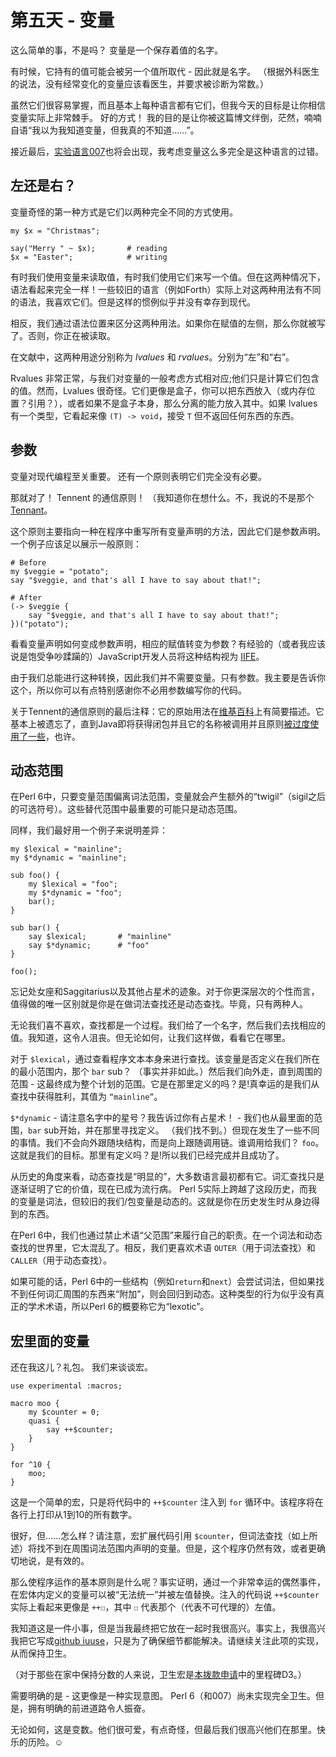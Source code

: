 # 第五天 - 变量

这么简单的事，不是吗？ 变量是一个保存着值的名字。

有时候，它持有的值可能会被另一个值所取代 - 因此就是名字。 （根据外科医生的说法，没有经常变化的变量应该看医生，并要求被诊断为常数。）

虽然它们很容易掌握，而且基本上每种语言都有它们，但我今天的目标是让你相信变量实际上非常棘手。 好的方式！ 我的目的是让你被这篇博文绊倒，茫然，喃喃自语“我以为我知道变量，但我真的不知道......”。

接近最后，[实验语言007](http://github.com/masak/007/)也将会出现，我考虑变量这么多完全是这种语言的过错。

## 左还是右？

变量奇怪的第一种方式是它们以两种完全不同的方式使用。

```perl6
my $x = "Christmas";

say("Merry " ~ $x);       # reading
$x = "Easter";            # writing
```

有时我们使用变量来读取值，有时我们使用它们来写一个值。但在这两种情况下，语法看起来完全一样！一些较旧的语言（例如Forth）实际上对这两种用法有不同的语法，我喜欢它们。但是这样的惯例似乎并没有幸存到现代。

相反，我们通过语法位置来区分这两种用法。如果你在赋值的左侧，那么你就被写了。否则，你正在被读取。

在文献中，这两种用途分别称为 *lvalues* 和 *rvalues*。分别为“左”和“右”。

Rvalues 非常正常，与我们对变量的一般考虑方式相对应;他们只是计算它们包含的值。然而，Lvalues 很奇怪。它们更像是盒子，你可以把东西放入（或内存位置？引用？），或者如果不是盒子本身，那么分离的能力放入其中。如果 lvalues 有一个类型，它看起来像 `(T) -> void`，接受 `T` 但不返回任何东西的东西。

## 参数

变量对现代编程至关重要。 还有一个原则表明它们完全没有必要。

那就对了！ Tennent 的通信原则！ （我知道你在想什么。不，我说的不是那个 [Tennant](https://en.wikipedia.org/wiki/Tenth_Doctor)。

这个原则主要指向一种在程序中重写所有变量声明的方法，因此它们是参数声明。 一个例子应该足以展示一般原则：

```perl6
# Before
my $veggie = "potato";
say "$veggie, and that's all I have to say about that!";

# After
(-> $veggie {
    say "$veggie, and that's all I have to say about that!";
})("potato");
```

看看变量声明如何变成参数声明，相应的赋值转变为参数？有经验的（或者我应该说是饱受争吵蹂躏的）JavaScript开发人员将这种结构视为 [IIFE](https://stackoverflow.com/questions/8228281/what-is-the-function-construct-in-javascript)。

由于我们总能进行这种转换，因此我们并不需要变量。只有参数。我主要是告诉你这个，所以你可以有点特别感谢你不必用参数编写你的代码。

关于Tennent的通信原则的最后注释：它的原始用法在[维基百科](https://en.wikipedia.org/wiki/S-algol#Semantic_principles)上有简要描述。它基本上被遗忘了，直到Java即将获得闭包并且它的名称被调用并且原则[被过度使用了一些](https://softwareengineering.stackexchange.com/questions/116395/what-is-the-good-explanation-of-tennents-correspondence-principle)，也许。

## 动态范围

在Perl 6中，只要变量范围偏离词法范围，变量就会产生额外的“twigil”（sigil之后的可选符号）。这些替代范围中最重要的可能只是动态范围。

同样，我们最好用一个例子来说明差异：

```perl6
my $lexical = "mainline";
my $*dynamic = "mainline";

sub foo() {
    my $lexical = "foo";
    my $*dynamic = "foo";
    bar();
}

sub bar() {
    say $lexical;       # "mainline"
    say $*dynamic;      # "foo"
}

foo();
```

忘记处女座和Saggitarius以及其他占星术的迹象。对于你更深层次的个性而言，值得做的唯一区别就是你是在做词法查找还是动态查找。毕竟，只有两种人。

无论我们喜不喜欢，查找都是一个过程。我们给了一个名字，然后我们去找相应的值。我知道，这令人沮丧。但无论如何，让我们这样做，看看它在哪里。

对于 `$lexical`，通过查看程序文本本身来进行查找。该变量是否定义在我们所在的最小范围内，那个 `bar` sub？ （事实并非如此。）然后我们向外走，直到周围的范围 - 这最终成为整个计划的范围。它是在那里定义的吗？是!真幸运的是我们从查找中获得胜利，其值为 `“mainline”`。

`$*dynamic` - 请注意名字中的星号？我告诉过你有占星术！ - 我们也从最里面的范围，`bar` sub开始，并在那里寻找定义。 （我们找不到。）但现在发生了一些不同的事情。我们不会向外跟随块结构，而是向上跟随调用链。谁调用给我们？ `foo`。这就是我们的目标。那里有定义吗？是!所以我们已经完成并且成功了。

从历史的角度来看，动态查找是“明显的”，大多数语言最初都有它。词汇查找只是逐渐证明了它的价值，现在已成为流行病。 Perl 5实际上跨越了这段历史，而我的变量是词法，但较旧的我们/包变量是动态的。这就是你在历史发生时从身边得到的东西。

在Perl 6中，我们也通过禁止术语“父范围”来履行自己的职责。在一个词法和动态查找的世界里，它太混乱了。相反，我们更喜欢术语 `OUTER`（用于词法查找）和`CALLER`（用于动态查找）。

如果可能的话，Perl 6中的一些结构（例如`return`和`next`）会尝试词法，但如果找不到任何词汇周围的东西来“附加”，则会回归到动态。这种类型的行为似乎没有真正的学术术语，所以Perl 6的概要称它为“lexotic”。

## 宏里面的变量

还在我这儿？礼包。 我们来谈谈宏。

```perl6
use experimental :macros;

macro moo {
    my $counter = 0;
    quasi {
        say ++$counter;
    }
}

for ^10 {
    moo;
}
```

这是一个简单的宏，只是将代码中的 `++$counter` 注入到 `for` 循环中。该程序将在各行上打印从1到10的所有数字。

很好，但......怎么样？请注意，宏扩展代码引用 `$counter`，但词法查找（如上所述）将找不到在周围词法范围内声明的变量。但是，这个程序仍然有效，或者更确切地说，是有效的。

那么使程序运作的基本原则是什么呢？事实证明，通过一个非常幸运的偶然事件，在宏体内定义的变量可以被“无法统一”并被左值替换。注入的代码说 `++$counter` 实际上看起来更像是 `++☐`，其中 `☐` 代表那个（代表不可代理的）左值。

我知道这是一件小事，但是当我最终把它放在一起时我很高兴。事实上，我很高兴我把它写成[github iuuse](https://github.com/masak/007/issues/410)，只是为了确保细节都能解决。请继续关注此项的实现，从而保持卫生。

（对于那些在家中保持分数的人来说，卫生宏是[本拨款申请](http://news.perlfoundation.org/2011/09/hague-grant-application-implem.html)中的里程碑D3。）

需要明确的是 - 这更像是一种实现意图。 Perl 6（和007）尚未实现完全卫生。但是，拥有明确的前进道路令人振奋。

无论如何，这是变数。他们很可爱，有点奇怪，但最后我们很高兴他们在那里。快乐的历险。☺